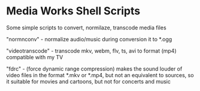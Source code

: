 # Media Works Shell Scripts
Some simple scripts to convert, normilaze, transcode media files


"normnconv" - normalize audio/music during conversion it to *.ogg 
  
"videotranscode" - transcode mkv, webm, flv, ts, avi to format (mp4) compatible with my TV
  
"fdrc" - (force dynamic range compression) makes the sound louder of video files in the format *.mkv or *.mp4, but not an  equivalent to sources, so it suitable for movies and cartoons, but not for concerts and music
